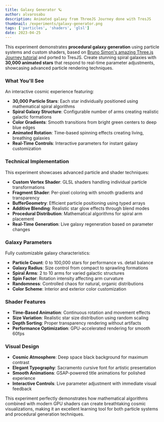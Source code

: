 ```yaml
---
title: Galaxy Generator 🪐
author: alvarosabu
description: Animated galaxy from ThreeJS Journey done with TresJS
thumbnail: /experiments/galaxy-generator.png
tags: ['particles', 'shaders', 'glsl']
date: 2023-04-25
---
```


This experiment demonstrates **procedural galaxy generation** using particle systems and custom shaders, based on [Bruno Simon's amazing Three.js Journey tutorial](https://threejs-journey.com/) and ported to TresJS. Create stunning spiral galaxies with **30,000 animated stars** that respond to real-time parameter adjustments, showcasing advanced particle rendering techniques.

### What You'll See

An interactive cosmic experience featuring:

- **30,000 Particle Stars**: Each star individually positioned using mathematical spiral algorithms
- **Spiral Galaxy Structure**: Configurable number of arms creating realistic galactic formations
- **Color Gradients**: Smooth transitions from bright green centers to deep blue edges
- **Animated Rotation**: Time-based spinning effects creating living, breathing galaxies
- **Real-Time Controls**: Interactive parameters for instant galaxy customization

### Technical Implementation

This experiment showcases advanced particle and shader techniques:

- **Custom Vertex Shader**: GLSL shaders handling individual particle transformations
- **Fragment Shader**: Per-pixel coloring with smooth gradients and transparency
- **BufferGeometry**: Efficient particle positioning using typed arrays
- **Additive Blending**: Realistic star glow effects through blend modes
- **Procedural Distribution**: Mathematical algorithms for spiral arm placement
- **Real-Time Generation**: Live galaxy regeneration based on parameter changes

### Galaxy Parameters

Fully customizable galaxy characteristics:

- **Particle Count**: 0 to 100,000 stars for performance vs. detail balance
- **Galaxy Radius**: Size control from compact to sprawling formations
- **Spiral Arms**: 2 to 10 arms for varied galactic structures  
- **Spin Factor**: Rotation intensity affecting arm curvature
- **Randomness**: Controlled chaos for natural, organic distributions
- **Color Scheme**: Interior and exterior color customization

### Shader Features

- **Time-Based Animation**: Continuous rotation and movement effects
- **Size Variation**: Realistic star size distribution using random scaling
- **Depth Sorting**: Proper transparency rendering without artifacts
- **Performance Optimization**: GPU-accelerated rendering for smooth 60fps

### Visual Design

- **Cosmic Atmosphere**: Deep space black background for maximum contrast
- **Elegant Typography**: Sacramento cursive font for artistic presentation
- **Smooth Animations**: GSAP-powered title animations for polished experience
- **Interactive Controls**: Live parameter adjustment with immediate visual feedback

This experiment perfectly demonstrates how mathematical algorithms combined with modern GPU shaders can create breathtaking cosmic visualizations, making it an excellent learning tool for both particle systems and procedural generation techniques.

